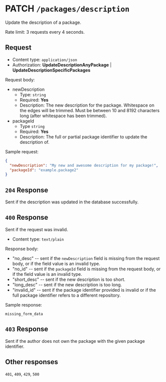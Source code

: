# PATCH `/packages/description`

Update the description of a package.

Rate limit: 3 requests every 4 seconds.

## Request 

- Content type: `application/json`
- Authorization: **UpdateDescriptionAnyPackage** | **UpdateDescriptionSpecificPackages**

Request body:

- newDescription
  - Type: `string`
  - Required: **Yes**
  - Description: The new description for the package. Whitespace on the edges will be trimmed. Must be between 10 and 8192 characters long (after whitespace has been trimmed).
- packageId
  - Type `string`
  - Required: **Yes**
  - Description: The full or partial package identifier to update the description of.

Sample request:

```json
{
  "newDescription": "My new and awesome description for my package!",
  "packageId": "example.package2"
}
```

## `204` Response

Sent if the description was updated in the database successfully.

## `400` Response

Sent if the request was invalid.

- Content type: `text/plain`

Response body:

- "no_desc" -- sent if the `newDescription` field is missing from the request body, or if the field value is an invalid type.
- "no_id" -- sent if the `packageId` field is missing from the request body, or if the field value is an invalid type.
- "short_desc" -- sent if the new description is too short.
- "long_desc" -- sent if the new description is too long.
- "invalid_id" -- sent if the package identifier provided is invalid or if the full package identifier refers to a different repository.

Sample response:

```text
missing_form_data
```

## `403` Response

Sent if the author does not own the package with the given package identifier.

## Other responses

`401`, `409`, `429`, `500` 